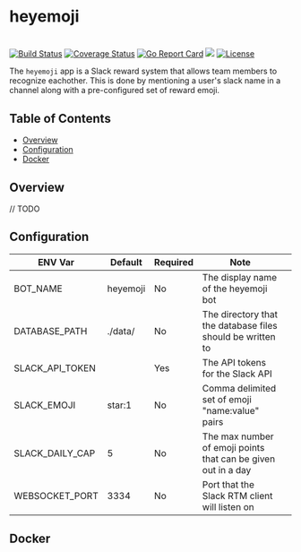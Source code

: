 # heyemoji
# 

[![Build Status](https://travis-ci.org/mmcdole/heyemoji.svg?branch=master)](https://travis-ci.org/mmcdole/heyemoji) [![Coverage Status](https://coveralls.io/repos/github/mmcdole/heyemoji/badge.svg?branch=master)](https://coveralls.io/github/mmcdole/heyemoji?branch=master) [![Go Report Card](https://goreportcard.com/badge/github.com/mmcdole/heyemoji)](https://goreportcard.com/report/github.com/mmcdole/heyemoji) [![](https://godoc.org/github.com/mmcdole/heyemoji?status.svg)](http://godoc.org/github.com/mmcdole/heyemoji) [![License](http://img.shields.io/:license-mit-blue.svg)](http://doge.mit-license.org)

The `heyemoji` app is a Slack reward system that allows team members to recognize eachother.  This is done by mentioning a user's slack name in a channel along with a pre-configured set of reward emoji.

## Table of Contents

- [Overview](#overview)
- [Configuration](#configuration)
- [Docker](#docker)

## Overview

// TODO

## Configuration

| ENV Var         | Default  | Required | Note                                                          |   |
|-----------------|----------|----------|---------------------------------------------------------------|---|
| BOT_NAME        | heyemoji | No       | The display name of the heyemoji bot                          |   |
| DATABASE_PATH   | ./data/  | No       | The directory that the database files should be written to    |   |
| SLACK_API_TOKEN |          | Yes      | The API tokens for the Slack API                              |   |
| SLACK_EMOJI     | star:1   | No       | Comma delimited set of emoji "name:value" pairs               |   |
| SLACK_DAILY_CAP | 5        | No       | The max number of emoji points that can be given out in a day |   |
| WEBSOCKET_PORT  | 3334     | No       | Port that the Slack RTM client will listen on                 |   |

## Docker



